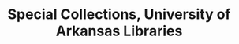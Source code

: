 ---
layout: repo
title: "Special Collections, University of Arkansas Libraries"
id: 1205
permalink: repos/1205/
---